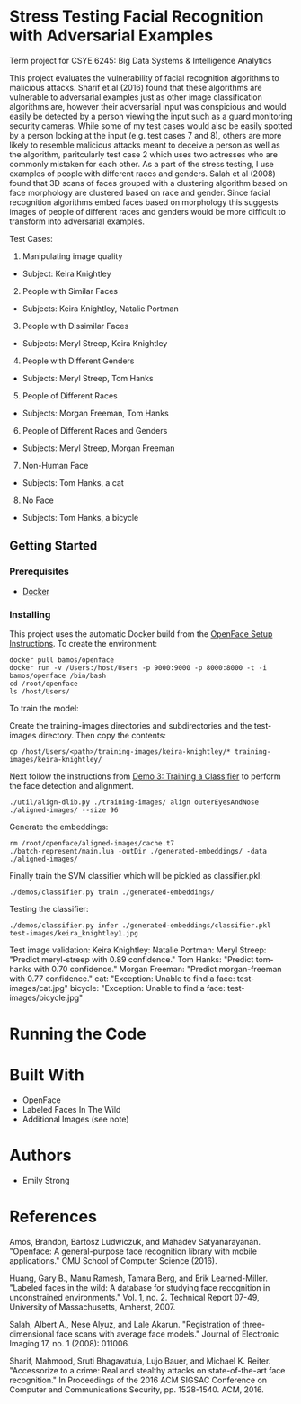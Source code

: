 # Stress Testing Facial Recognition with Adversarial Examples


Term project for CSYE 6245: Big Data Systems & Intelligence Analytics

This project evaluates the vulnerability of facial recognition algorithms to malicious attacks. Sharif et al (2016) found that these algorithms are vulnerable to adversarial examples just as other image classification algorithms are, however their adversarial input was conspicious and would easily be detected by a person viewing the input such as a guard monitoring security cameras. While some of my test cases would also be easily spotted by a person looking at the input (e.g. test cases 7 and 8), others are more likely to resemble malicious attacks meant to deceive a person as well as the algorithm, paritcularly test case 2 which uses two actresses who are commonly mistaken for each other. As a part of the stress testing, I use examples of people with different races and genders. Salah et al (2008) found that 3D scans of faces grouped with a clustering algorithm based on face morphology are clustered based on race and gender. Since facial recognition algorithms embed faces based on morphology this suggests images of people of different races and genders would be more difficult to transform into adversarial examples.

Test Cases:
1. Manipulating image quality
* Subject: Keira Knightley
2. People with Similar Faces
* Subjects: Keira Knightley, Natalie Portman
3. People with Dissimilar Faces
* Subjects: Meryl Streep, Keira Knightley
4. People with Different Genders
* Subjects: Meryl Streep, Tom Hanks
5. People of Different Races
* Subjects: Morgan Freeman, Tom Hanks
6. People of Different Races and Genders
* Subjects: Meryl Streep, Morgan Freeman
7. Non-Human Face
* Subjects: Tom Hanks, a cat
8. No Face
* Subjects: Tom Hanks, a bicycle

## Getting Started

### Prerequisites
* [Docker](https://www.docker.com/)

### Installing

This project uses the automatic Docker build from the [OpenFace Setup Instructions](https://cmusatyalab.github.io/openface/setup/). To create the environment:
```
docker pull bamos/openface
docker run -v /Users:/host/Users -p 9000:9000 -p 8000:8000 -t -i bamos/openface /bin/bash
cd /root/openface
ls /host/Users/
``````
To train the model: 

Create the training-images directories and subdirectories and the test-images directory. Then copy the contents:

```
cp /host/Users/<path>/training-images/keira-knightley/* training-images/keira-knightley/
``````

Next follow the instructions from [Demo 3: Training a Classifier](https://cmusatyalab.github.io/openface/demo-3-classifier/) to perform the face detection and alignment.

```
./util/align-dlib.py ./training-images/ align outerEyesAndNose ./aligned-images/ --size 96
``````

Generate the embeddings:

```
rm /root/openface/aligned-images/cache.t7
./batch-represent/main.lua -outDir ./generated-embeddings/ -data ./aligned-images/
``````

Finally train the SVM classifier which will be pickled as classifier.pkl:

```
./demos/classifier.py train ./generated-embeddings/
``````

Testing the classifier:
```
./demos/classifier.py infer ./generated-embeddings/classifier.pkl test-images/keira_knightley1.jpg
``````

Test image validation:
Keira Knightley:
Natalie Portman:
Meryl Streep: "Predict meryl-streep with 0.89 confidence."
Tom Hanks: "Predict tom-hanks with 0.70 confidence."
Morgan Freeman: "Predict morgan-freeman with 0.77 confidence."
cat: "Exception: Unable to find a face: test-images/cat.jpg"
bicycle: "Exception: Unable to find a face: test-images/bicycle.jpg"

# Running the Code

# Built With
* OpenFace
* Labeled Faces In The Wild
* Additional Images (see note)

# Authors
* Emily Strong

# References

Amos, Brandon, Bartosz Ludwiczuk, and Mahadev Satyanarayanan. "Openface: A general-purpose face recognition library with mobile applications." CMU School of Computer Science (2016).

Huang, Gary B., Manu Ramesh, Tamara Berg, and Erik Learned-Miller. "Labeled faces in the wild: A database for studying face recognition in unconstrained environments." Vol. 1, no. 2. Technical Report 07-49, University of Massachusetts, Amherst, 2007.

Salah, Albert A., Nese Alyuz, and Lale Akarun. "Registration of three-dimensional face scans with average face models." Journal of Electronic Imaging 17, no. 1 (2008): 011006.

Sharif, Mahmood, Sruti Bhagavatula, Lujo Bauer, and Michael K. Reiter. "Accessorize to a crime: Real and stealthy attacks on state-of-the-art face recognition." In Proceedings of the 2016 ACM SIGSAC Conference on Computer and Communications Security, pp. 1528-1540. ACM, 2016.
